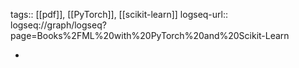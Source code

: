 tags:: [[pdf]], [[PyTorch]], [[scikit-learn]]
logseq-url:: logseq://graph/logseq?page=Books%2FML%20with%20PyTorch%20and%20Scikit-Learn

-